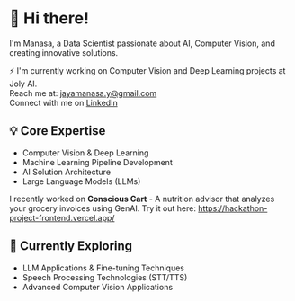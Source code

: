 # 👋 Hi there! 

I'm Manasa, a Data Scientist passionate about AI, Computer Vision, and creating innovative solutions.

⚡ I'm currently working on Computer Vision and Deep Learning projects at Joly AI.           
   Reach me at: jayamanasa.y@gmail.com        
   Connect with me on [LinkedIn](https://www.linkedin.com/in/jayamanasa/)

## 💡 Core Expertise
- Computer Vision & Deep Learning
- Machine Learning Pipeline Development
- AI Solution Architecture
- Large Language Models (LLMs)


 I recently worked on **Conscious Cart** - A nutrition advisor that analyzes your grocery invoices using GenAI. Try it out here: https://hackathon-project-frontend.vercel.app/

 ## 🌱 Currently Exploring 
- LLM Applications & Fine-tuning Techniques
- Speech Processing Technologies (STT/TTS)
- Advanced Computer Vision Applications


<!--
**JayaManasa/JayaManasa** is a ✨ _special_ ✨ repository because its `README.md` (this file) appears on your GitHub profile.

Here are some ideas to get you started:

- 🔭 I’m currently working on ...
- 🌱 I’m currently learning ...
- 👯 I’m looking to collaborate on ...
- 🤔 I’m looking for help with ...
- 💬 Ask me about ...
- 📫 How to reach me: ...
- 😄 Pronouns: ...
- ⚡ Fun fact: ...
-->
